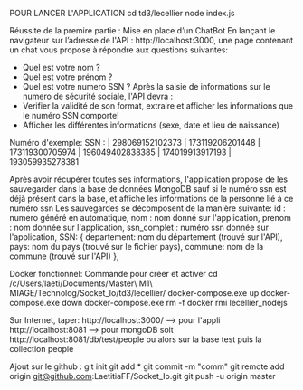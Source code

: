 POUR LANCER L'APPLICATION 
cd td3/lecellier
node index.js

Réussite de la premire partie : Mise en place d’un ChatBot
En lançant le navigateur sur l’adresse de l'API : http://localhost:3000, une page contenant un chat vous propose à répondre aux questions suivantes:
- Quel est votre nom ?
- Quel est votre prénom ?
- Quel est votre numero SSN ?
Après la saisie de informations sur le numero de sécurité sociale, l'API devra :
- Verifier la validité de son format, extraire et afficher les informations que le 
numéro SSN comporte!
- Afficher les différentes informations (sexe, date et lieu de naissance)

Numéro d'exemple: 
SSN : | 298069152102373 | 173119206201448 | 173119300705974 | 196049402838385 | 174019913917193 | 193059935278381

Après avoir récupérer toutes ses informations, l'application propose de les sauvegarder dans la base de données MongoDB sauf si le numéro ssn est déjà présent dans la base, et 
affiche les informations de la personne lié à ce numéro ssn
Les sauvegardes se décomposent de la manière suivante:
    id : numero généré en automatique,
    nom : nom donné sur l'application,
    prenom : nom donnée sur l'application,
    ssn_complet : numéro ssn donnée sur l'application,
    SSN: {
        departement: nom du département (trouvé sur l'API),
        pays: nom du pays (trouvé sur le fichier pays),
        commune: nom de la commune (trouvé sur l'API)
    },

Docker fonctionnel:
Commande pour créer et activer
cd /c/Users/laeti/Documents/Master\ M1\ MIAGE/Technolog/Socket_Io/td3/lecellier/
docker-compose.exe up
docker-compose.exe down
docker-compose.exe rm -f 
docker rmi lecellier_nodejs 

Sur Internet, taper:
http://localhost:3000/ --> pour l'appli 
http://localhost:8081  --> pour mongoDB soit http://localhost:8081/db/test/people
ou alors sur la base test puis la collection people

Ajout sur le github :
git init
git add *
git commit -m "comm"
git remote add origin git@github.com:LaetitiaFF/Socket_Io.git
git push -u origin master